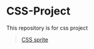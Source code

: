 # CSS-Project
This repository is for css project

> [CSS sprite](https://github.com/dudulaopo833/CSS-Projects/tree/master/CSS-Sprite)
